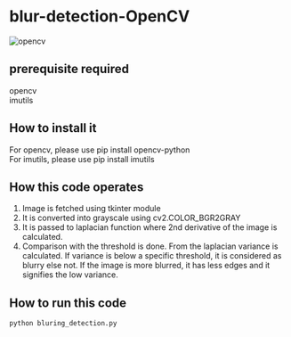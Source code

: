 # blur-detection-OpenCV  
![opencv](https://user-images.githubusercontent.com/47202519/55272213-0cf3ce00-52df-11e9-8399-2826c7286887.jpg)

## prerequisite required  
opencv  
imutils  

## How to install it  
For opencv, please use pip install opencv-python  
For imutils, please use pip install imutils  

## How this code operates  
<ol>
  <li> Image is fetched using tkinter module</li>
  <li> It is converted into grayscale using cv2.COLOR_BGR2GRAY</li>
  <li> It is passed to laplacian function where 2nd derivative of the image is calculated.</li>
  <li> Comparison with the threshold is done. From the laplacian variance is calculated. If variance is below a specific threshold, it is considered as blurry else not. If the image is more blurred, it has less edges and it signifies the low variance.</li></ol>  
  
## How to run this code  
```
python bluring_detection.py
```




